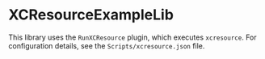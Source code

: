 # XCResourceExampleLib

This library uses the `RunXCResource` plugin, which executes `xcresource`.
For configuration details, see the `Scripts/xcresource.json` file.
